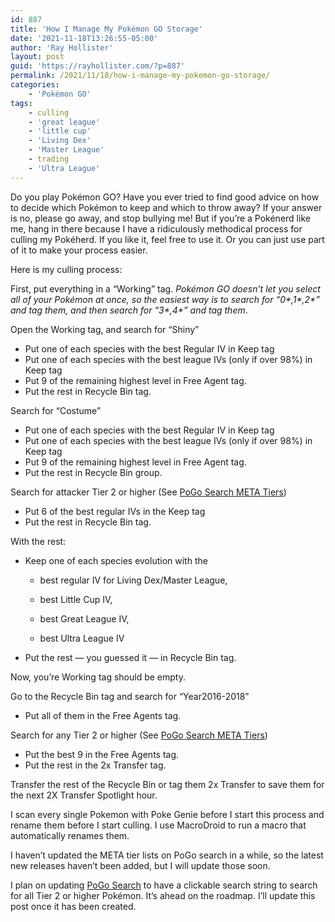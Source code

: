 ```yaml
---
id: 887
title: 'How I Manage My Pokémon GO Storage'
date: '2021-11-18T13:26:55-05:00'
author: 'Ray Hollister'
layout: post
guid: 'https://rayhollister.com/?p=887'
permalink: /2021/11/18/how-i-manage-my-pokemon-go-storage/
categories:
    - 'Pokémon GO'
tags:
    - culling
    - 'great league'
    - 'little cup'
    - 'Living Dex'
    - 'Master League'
    - trading
    - 'Ultra League'
---
```


Do you play Pokémon GO? Have you ever tried to find good advice on how to decide which Pokémon to keep and which to throw away? If your answer is no, please go away, and stop bullying me! But if you’re a Pokénerd like me, hang in there because I have a ridiculously methodical process for culling my Pokéherd. If you like it, feel free to use it. Or you can just use part of it to make your process easier.

 Here is my culling process:

First, put everything in a “Working” tag. *Pokémon GO doesn’t let you select all of your Pokémon at once, so the easiest way is to search for “0\*,1\*,2\*” and tag them, and then search for “3\*,4\*” and tag them*.

Open the Working tag, and search for “Shiny”

- Put one of each species with the best Regular IV in Keep tag
- Put one of each species with the best league IVs (only if over 98%) in Keep tag
- Put 9 of the remaining highest level in Free Agent tag.
- Put the rest in Recycle Bin tag.

 Search for “Costume”

- Put one of each species with the best Regular IV in Keep tag
- Put one of each species with the best league IVs (only if over 98%) in Keep tag
- Put 9 of the remaining highest level in Free Agent tag.
- Put the rest in Recycle Bin group.

Search for attacker Tier 2 or higher (See [PoGo Search META Tiers](https://rayhollister.com/pogo/meta))

- Put 6 of the best regular IVs in the Keep tag
- Put the rest in Recycle Bin tag.

With the rest:

- Keep one of each species evolution with the 
    - best regular IV for Living Dex/Master League,
    
    
    - best Little Cup IV,
    - best Great League IV,
    - best Ultra League IV
- Put the rest — you guessed it — in Recycle Bin tag.

Now, you’re Working tag should be empty.

Go to the Recycle Bin tag and search for “Year2016-2018”

- Put all of them in the Free Agents tag.

 Search for any Tier 2 or higher (See [PoGo Search META Tiers](https://rayhollister.com/pogo/meta))

- Put the best 9 in the Free Agents tag.
- Put the rest in the 2x Transfer tag.

Transfer the rest of the Recycle Bin or tag them 2x Transfer to save them for the next 2X Transfer Spotlight hour.

I scan every single Pokemon with Poke Genie before I start this process and rename them before I start culling. I use MacroDroid to run a macro that automatically renames them.

I haven’t updated the META tier lists on PoGo search in a while, so the latest new releases haven’t been added, but I will update those soon.

I plan on updating [PoGo Search](https://rayhollister.com/pogo) to have a clickable search string to search for all Tier 2 or higher Pokémon. It’s ahead on the roadmap. I’ll update this post once it has been created.
